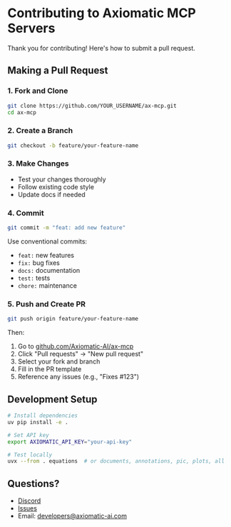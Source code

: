 # Contributing to Axiomatic MCP Servers

Thank you for contributing! Here's how to submit a pull request.

## Making a Pull Request

### 1. Fork and Clone
```bash
git clone https://github.com/YOUR_USERNAME/ax-mcp.git
cd ax-mcp
```

### 2. Create a Branch
```bash
git checkout -b feature/your-feature-name
```

### 3. Make Changes
- Test your changes thoroughly
- Follow existing code style
- Update docs if needed

### 4. Commit
```bash
git commit -m "feat: add new feature"
```

Use conventional commits:
- `feat:` new features
- `fix:` bug fixes
- `docs:` documentation
- `test:` tests
- `chore:` maintenance

### 5. Push and Create PR
```bash
git push origin feature/your-feature-name
```

Then:
1. Go to [github.com/Axiomatic-AI/ax-mcp](https://github.com/Axiomatic-AI/ax-mcp)
2. Click "Pull requests" → "New pull request"
3. Select your fork and branch
4. Fill in the PR template
5. Reference any issues (e.g., "Fixes #123")

## Development Setup

```bash
# Install dependencies
uv pip install -e .

# Set API key
export AXIOMATIC_API_KEY="your-api-key"

# Test locally
uvx --from . equations  # or documents, annotations, pic, plots, all
```

## Questions?

- [Discord](https://discord.gg/KKU97ZR5)
- [Issues](https://github.com/Axiomatic-AI/ax-mcp/issues)
- Email: developers@axiomatic-ai.com
